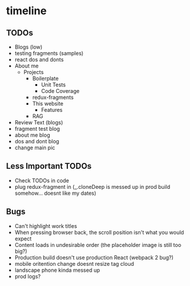 # timeline

## TODOs
 * Blogs (low)
  * testing fragments   (samples)
  * react dos and donts
  * About me
    * Projects
        * Boilerplate
          * Unit Tests
          * Code Coverage
        * redux-fragments
        * This website
          * Features
        * RAG
 * Review Text (blogs)
  * fragment test blog
  * about me blog
  * dos and dont blog
 * change main pic
  
## Less Important TODOs
 * Check TODOs in code
 * plug redux-fragment in (_.cloneDeep is messed up in prod build somehow... doesnt like my dates)
 
## Bugs
 * Can't highlight work titles
 * When pressing browser back, the scroll position isn't what you would expect
 * Content loads in undesirable order (the placeholder image is still too big?)
 * Production build doesn't use production React (webpack 2 bug?)
 * mobile oritention change doesnt resize tag cloud
 * landscape phone kinda messed up
 * prod logs?